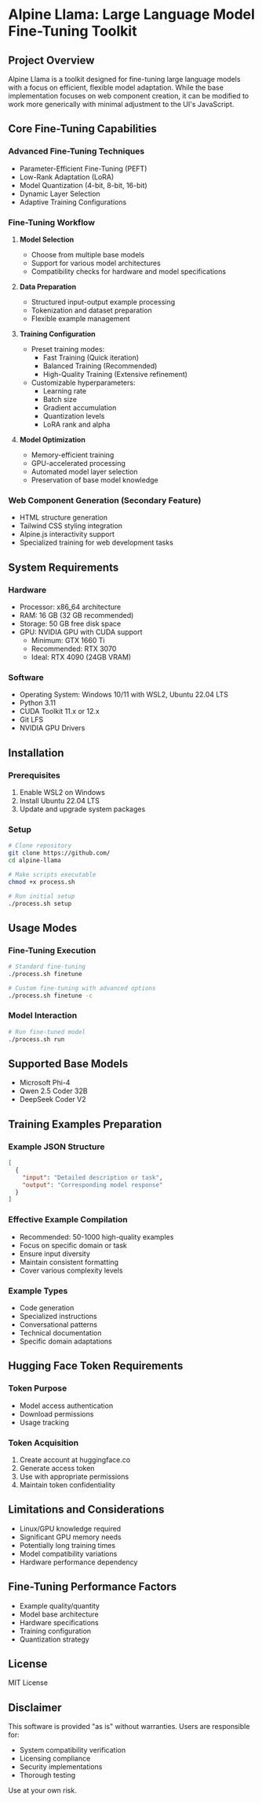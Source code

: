 # Alpine Llama: Large Language Model Fine-Tuning Toolkit

## Project Overview

Alpine Llama is a toolkit designed for fine-tuning large language models with a focus on efficient, flexible model adaptation. While the base implementation focuses on web component creation, it can be modified to work more generically with minimal adjustment to the UI's JavaScript.

## Core Fine-Tuning Capabilities

### Advanced Fine-Tuning Techniques
- Parameter-Efficient Fine-Tuning (PEFT)
- Low-Rank Adaptation (LoRA)
- Model Quantization (4-bit, 8-bit, 16-bit)
- Dynamic Layer Selection
- Adaptive Training Configurations

### Fine-Tuning Workflow
1. **Model Selection**
   - Choose from multiple base models
   - Support for various model architectures
   - Compatibility checks for hardware and model specifications

2. **Data Preparation**
   - Structured input-output example processing
   - Tokenization and dataset preparation
   - Flexible example management

3. **Training Configuration**
   - Preset training modes:
     - Fast Training (Quick iteration)
     - Balanced Training (Recommended)
     - High-Quality Training (Extensive refinement)
   - Customizable hyperparameters:
     - Learning rate
     - Batch size
     - Gradient accumulation
     - Quantization levels
     - LoRA rank and alpha

4. **Model Optimization**
   - Memory-efficient training
   - GPU-accelerated processing
   - Automated model layer selection
   - Preservation of base model knowledge

### Web Component Generation (Secondary Feature)
- HTML structure generation
- Tailwind CSS styling integration
- Alpine.js interactivity support
- Specialized training for web development tasks

## System Requirements

### Hardware
- Processor: x86_64 architecture
- RAM: 16 GB (32 GB recommended)
- Storage: 50 GB free disk space
- GPU: NVIDIA GPU with CUDA support
  - Minimum: GTX 1660 Ti
  - Recommended: RTX 3070
  - Ideal: RTX 4090 (24GB VRAM)

### Software
- Operating System: Windows 10/11 with WSL2, Ubuntu 22.04 LTS
- Python 3.11
- CUDA Toolkit 11.x or 12.x
- Git LFS
- NVIDIA GPU Drivers

## Installation

### Prerequisites
1. Enable WSL2 on Windows
2. Install Ubuntu 22.04 LTS
3. Update and upgrade system packages

### Setup
```bash
# Clone repository
git clone https://github.com/
cd alpine-llama

# Make scripts executable
chmod +x process.sh

# Run initial setup
./process.sh setup
```

## Usage Modes

### Fine-Tuning Execution
```bash
# Standard fine-tuning
./process.sh finetune

# Custom fine-tuning with advanced options
./process.sh finetune -c
```

### Model Interaction
```bash
# Run fine-tuned model
./process.sh run
```

## Supported Base Models
- Microsoft Phi-4
- Qwen 2.5 Coder 32B
- DeepSeek Coder V2

## Training Examples Preparation

### Example JSON Structure
```json
[
  {
    "input": "Detailed description or task",
    "output": "Corresponding model response"
  }
]
```

### Effective Example Compilation
- Recommended: 50-1000 high-quality examples
- Focus on specific domain or task
- Ensure input diversity
- Maintain consistent formatting
- Cover various complexity levels

### Example Types
- Code generation
- Specialized instructions
- Conversational patterns
- Technical documentation
- Specific domain adaptations

## Hugging Face Token Requirements

### Token Purpose
- Model access authentication
- Download permissions
- Usage tracking

### Token Acquisition
1. Create account at huggingface.co
2. Generate access token
3. Use with appropriate permissions
4. Maintain token confidentiality

## Limitations and Considerations
- Linux/GPU knowledge required
- Significant GPU memory needs
- Potentially long training times
- Model compatibility variations
- Hardware performance dependency

## Fine-Tuning Performance Factors
- Example quality/quantity
- Model base architecture
- Hardware specifications
- Training configuration
- Quantization strategy

## License

MIT License

## Disclaimer

This software is provided "as is" without warranties. Users are responsible for:
- System compatibility verification
- Licensing compliance
- Security implementations
- Thorough testing

Use at your own risk.
